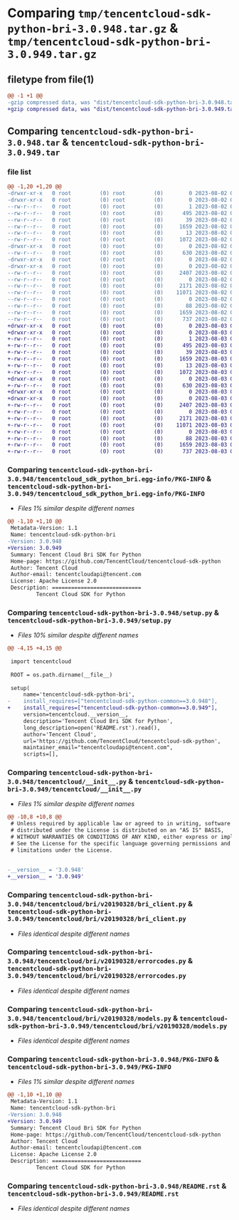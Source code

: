 # Comparing `tmp/tencentcloud-sdk-python-bri-3.0.948.tar.gz` & `tmp/tencentcloud-sdk-python-bri-3.0.949.tar.gz`

## filetype from file(1)

```diff
@@ -1 +1 @@
-gzip compressed data, was "dist/tencentcloud-sdk-python-bri-3.0.948.tar", last modified: Wed Aug  2 00:24:16 2023, max compression
+gzip compressed data, was "dist/tencentcloud-sdk-python-bri-3.0.949.tar", last modified: Thu Aug  3 00:20:40 2023, max compression
```

## Comparing `tencentcloud-sdk-python-bri-3.0.948.tar` & `tencentcloud-sdk-python-bri-3.0.949.tar`

### file list

```diff
@@ -1,20 +1,20 @@
-drwxr-xr-x   0 root         (0) root         (0)        0 2023-08-02 00:24:16.000000 tencentcloud-sdk-python-bri-3.0.948/
-drwxr-xr-x   0 root         (0) root         (0)        0 2023-08-02 00:24:16.000000 tencentcloud-sdk-python-bri-3.0.948/tencentcloud_sdk_python_bri.egg-info/
--rw-r--r--   0 root         (0) root         (0)        1 2023-08-02 00:24:16.000000 tencentcloud-sdk-python-bri-3.0.948/tencentcloud_sdk_python_bri.egg-info/dependency_links.txt
--rw-r--r--   0 root         (0) root         (0)      495 2023-08-02 00:24:16.000000 tencentcloud-sdk-python-bri-3.0.948/tencentcloud_sdk_python_bri.egg-info/SOURCES.txt
--rw-r--r--   0 root         (0) root         (0)       39 2023-08-02 00:24:16.000000 tencentcloud-sdk-python-bri-3.0.948/tencentcloud_sdk_python_bri.egg-info/requires.txt
--rw-r--r--   0 root         (0) root         (0)     1659 2023-08-02 00:24:16.000000 tencentcloud-sdk-python-bri-3.0.948/tencentcloud_sdk_python_bri.egg-info/PKG-INFO
--rw-r--r--   0 root         (0) root         (0)       13 2023-08-02 00:24:16.000000 tencentcloud-sdk-python-bri-3.0.948/tencentcloud_sdk_python_bri.egg-info/top_level.txt
--rw-r--r--   0 root         (0) root         (0)     1072 2023-08-02 00:24:16.000000 tencentcloud-sdk-python-bri-3.0.948/setup.py
-drwxr-xr-x   0 root         (0) root         (0)        0 2023-08-02 00:24:16.000000 tencentcloud-sdk-python-bri-3.0.948/tencentcloud/
--rw-r--r--   0 root         (0) root         (0)      630 2023-08-02 00:24:16.000000 tencentcloud-sdk-python-bri-3.0.948/tencentcloud/__init__.py
-drwxr-xr-x   0 root         (0) root         (0)        0 2023-08-02 00:24:16.000000 tencentcloud-sdk-python-bri-3.0.948/tencentcloud/bri/
-drwxr-xr-x   0 root         (0) root         (0)        0 2023-08-02 00:24:16.000000 tencentcloud-sdk-python-bri-3.0.948/tencentcloud/bri/v20190328/
--rw-r--r--   0 root         (0) root         (0)     2407 2023-08-02 00:24:16.000000 tencentcloud-sdk-python-bri-3.0.948/tencentcloud/bri/v20190328/bri_client.py
--rw-r--r--   0 root         (0) root         (0)        0 2023-08-02 00:24:16.000000 tencentcloud-sdk-python-bri-3.0.948/tencentcloud/bri/v20190328/__init__.py
--rw-r--r--   0 root         (0) root         (0)     2171 2023-08-02 00:24:16.000000 tencentcloud-sdk-python-bri-3.0.948/tencentcloud/bri/v20190328/errorcodes.py
--rw-r--r--   0 root         (0) root         (0)    11071 2023-08-02 00:24:16.000000 tencentcloud-sdk-python-bri-3.0.948/tencentcloud/bri/v20190328/models.py
--rw-r--r--   0 root         (0) root         (0)        0 2023-08-02 00:24:16.000000 tencentcloud-sdk-python-bri-3.0.948/tencentcloud/bri/__init__.py
--rw-r--r--   0 root         (0) root         (0)       88 2023-08-02 00:24:16.000000 tencentcloud-sdk-python-bri-3.0.948/setup.cfg
--rw-r--r--   0 root         (0) root         (0)     1659 2023-08-02 00:24:16.000000 tencentcloud-sdk-python-bri-3.0.948/PKG-INFO
--rw-r--r--   0 root         (0) root         (0)      737 2023-08-02 00:24:16.000000 tencentcloud-sdk-python-bri-3.0.948/README.rst
+drwxr-xr-x   0 root         (0) root         (0)        0 2023-08-03 00:20:40.000000 tencentcloud-sdk-python-bri-3.0.949/
+drwxr-xr-x   0 root         (0) root         (0)        0 2023-08-03 00:20:40.000000 tencentcloud-sdk-python-bri-3.0.949/tencentcloud_sdk_python_bri.egg-info/
+-rw-r--r--   0 root         (0) root         (0)        1 2023-08-03 00:20:40.000000 tencentcloud-sdk-python-bri-3.0.949/tencentcloud_sdk_python_bri.egg-info/dependency_links.txt
+-rw-r--r--   0 root         (0) root         (0)      495 2023-08-03 00:20:40.000000 tencentcloud-sdk-python-bri-3.0.949/tencentcloud_sdk_python_bri.egg-info/SOURCES.txt
+-rw-r--r--   0 root         (0) root         (0)       39 2023-08-03 00:20:40.000000 tencentcloud-sdk-python-bri-3.0.949/tencentcloud_sdk_python_bri.egg-info/requires.txt
+-rw-r--r--   0 root         (0) root         (0)     1659 2023-08-03 00:20:40.000000 tencentcloud-sdk-python-bri-3.0.949/tencentcloud_sdk_python_bri.egg-info/PKG-INFO
+-rw-r--r--   0 root         (0) root         (0)       13 2023-08-03 00:20:40.000000 tencentcloud-sdk-python-bri-3.0.949/tencentcloud_sdk_python_bri.egg-info/top_level.txt
+-rw-r--r--   0 root         (0) root         (0)     1072 2023-08-03 00:20:40.000000 tencentcloud-sdk-python-bri-3.0.949/setup.py
+drwxr-xr-x   0 root         (0) root         (0)        0 2023-08-03 00:20:40.000000 tencentcloud-sdk-python-bri-3.0.949/tencentcloud/
+-rw-r--r--   0 root         (0) root         (0)      630 2023-08-03 00:20:40.000000 tencentcloud-sdk-python-bri-3.0.949/tencentcloud/__init__.py
+drwxr-xr-x   0 root         (0) root         (0)        0 2023-08-03 00:20:40.000000 tencentcloud-sdk-python-bri-3.0.949/tencentcloud/bri/
+drwxr-xr-x   0 root         (0) root         (0)        0 2023-08-03 00:20:40.000000 tencentcloud-sdk-python-bri-3.0.949/tencentcloud/bri/v20190328/
+-rw-r--r--   0 root         (0) root         (0)     2407 2023-08-03 00:20:40.000000 tencentcloud-sdk-python-bri-3.0.949/tencentcloud/bri/v20190328/bri_client.py
+-rw-r--r--   0 root         (0) root         (0)        0 2023-08-03 00:20:40.000000 tencentcloud-sdk-python-bri-3.0.949/tencentcloud/bri/v20190328/__init__.py
+-rw-r--r--   0 root         (0) root         (0)     2171 2023-08-03 00:20:40.000000 tencentcloud-sdk-python-bri-3.0.949/tencentcloud/bri/v20190328/errorcodes.py
+-rw-r--r--   0 root         (0) root         (0)    11071 2023-08-03 00:20:40.000000 tencentcloud-sdk-python-bri-3.0.949/tencentcloud/bri/v20190328/models.py
+-rw-r--r--   0 root         (0) root         (0)        0 2023-08-03 00:20:40.000000 tencentcloud-sdk-python-bri-3.0.949/tencentcloud/bri/__init__.py
+-rw-r--r--   0 root         (0) root         (0)       88 2023-08-03 00:20:40.000000 tencentcloud-sdk-python-bri-3.0.949/setup.cfg
+-rw-r--r--   0 root         (0) root         (0)     1659 2023-08-03 00:20:40.000000 tencentcloud-sdk-python-bri-3.0.949/PKG-INFO
+-rw-r--r--   0 root         (0) root         (0)      737 2023-08-03 00:20:40.000000 tencentcloud-sdk-python-bri-3.0.949/README.rst
```

### Comparing `tencentcloud-sdk-python-bri-3.0.948/tencentcloud_sdk_python_bri.egg-info/PKG-INFO` & `tencentcloud-sdk-python-bri-3.0.949/tencentcloud_sdk_python_bri.egg-info/PKG-INFO`

 * *Files 1% similar despite different names*

```diff
@@ -1,10 +1,10 @@
 Metadata-Version: 1.1
 Name: tencentcloud-sdk-python-bri
-Version: 3.0.948
+Version: 3.0.949
 Summary: Tencent Cloud Bri SDK for Python
 Home-page: https://github.com/TencentCloud/tencentcloud-sdk-python
 Author: Tencent Cloud
 Author-email: tencentcloudapi@tencent.com
 License: Apache License 2.0
 Description: ============================
         Tencent Cloud SDK for Python
```

### Comparing `tencentcloud-sdk-python-bri-3.0.948/setup.py` & `tencentcloud-sdk-python-bri-3.0.949/setup.py`

 * *Files 10% similar despite different names*

```diff
@@ -4,15 +4,15 @@
 
 import tencentcloud
 
 ROOT = os.path.dirname(__file__)
 
 setup(
     name='tencentcloud-sdk-python-bri',
-    install_requires=["tencentcloud-sdk-python-common==3.0.948"],
+    install_requires=["tencentcloud-sdk-python-common==3.0.949"],
     version=tencentcloud.__version__,
     description='Tencent Cloud Bri SDK for Python',
     long_description=open('README.rst').read(),
     author='Tencent Cloud',
     url='https://github.com/TencentCloud/tencentcloud-sdk-python',
     maintainer_email="tencentcloudapi@tencent.com",
     scripts=[],
```

### Comparing `tencentcloud-sdk-python-bri-3.0.948/tencentcloud/__init__.py` & `tencentcloud-sdk-python-bri-3.0.949/tencentcloud/__init__.py`

 * *Files 1% similar despite different names*

```diff
@@ -10,8 +10,8 @@
 # Unless required by applicable law or agreed to in writing, software
 # distributed under the License is distributed on an "AS IS" BASIS,
 # WITHOUT WARRANTIES OR CONDITIONS OF ANY KIND, either express or implied.
 # See the License for the specific language governing permissions and
 # limitations under the License.
 
 
-__version__ = '3.0.948'
+__version__ = '3.0.949'
```

### Comparing `tencentcloud-sdk-python-bri-3.0.948/tencentcloud/bri/v20190328/bri_client.py` & `tencentcloud-sdk-python-bri-3.0.949/tencentcloud/bri/v20190328/bri_client.py`

 * *Files identical despite different names*

### Comparing `tencentcloud-sdk-python-bri-3.0.948/tencentcloud/bri/v20190328/errorcodes.py` & `tencentcloud-sdk-python-bri-3.0.949/tencentcloud/bri/v20190328/errorcodes.py`

 * *Files identical despite different names*

### Comparing `tencentcloud-sdk-python-bri-3.0.948/tencentcloud/bri/v20190328/models.py` & `tencentcloud-sdk-python-bri-3.0.949/tencentcloud/bri/v20190328/models.py`

 * *Files identical despite different names*

### Comparing `tencentcloud-sdk-python-bri-3.0.948/PKG-INFO` & `tencentcloud-sdk-python-bri-3.0.949/PKG-INFO`

 * *Files 1% similar despite different names*

```diff
@@ -1,10 +1,10 @@
 Metadata-Version: 1.1
 Name: tencentcloud-sdk-python-bri
-Version: 3.0.948
+Version: 3.0.949
 Summary: Tencent Cloud Bri SDK for Python
 Home-page: https://github.com/TencentCloud/tencentcloud-sdk-python
 Author: Tencent Cloud
 Author-email: tencentcloudapi@tencent.com
 License: Apache License 2.0
 Description: ============================
         Tencent Cloud SDK for Python
```

### Comparing `tencentcloud-sdk-python-bri-3.0.948/README.rst` & `tencentcloud-sdk-python-bri-3.0.949/README.rst`

 * *Files identical despite different names*

